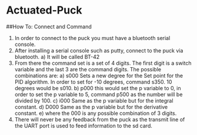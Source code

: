 # Actuated-Puck

##How To:
Connect and Command
 1. In order to connect to the puck you must have a bluetooth serial console.
 2. After installing a serial console such as putty, connect to the puck via bluetooth.
 a) It will be called BT-42
 3. From there the command set is a set of 4 digits. The first digit is a switch variable and the last 3 are the command digits. The possible combinations are:
 a) s000
Sets a new degree for the Set point for the PID algorithm.
In order to set for -10 degrees, command s350.
10 degrees would be s010.
 b) p000
this would set the p variable to 0, in order to set the p variable to 5, command p500 as the number will be divided by 100.
 c) i000
Same as the p variable but for the integral constant.
 d) D000
Same as the p variable but for the derivative constant.
 e) where the 000 is any possible combination of 3 digits.
 4. There will never be any feedback from the puck as the transmit line of the UART port is used to feed information to the sd card.

